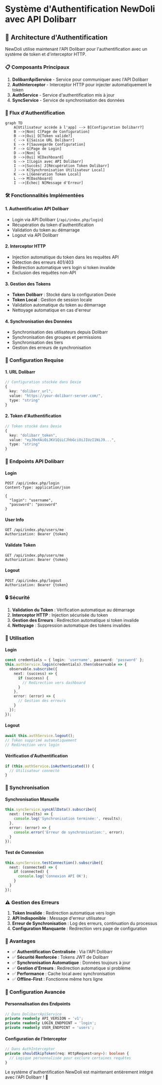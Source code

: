 # Système d'Authentification NewDoli avec API Dolibarr

## 🔐 Architecture d'Authentification

NewDoli utilise maintenant l'API Dolibarr pour l'authentification avec un système de token et d'interceptor HTTP.

### 📋 Composants Principaux

1. **DolibarrApiService** - Service pour communiquer avec l'API Dolibarr
2. **AuthInterceptor** - Interceptor HTTP pour injecter automatiquement le token
3. **AuthService** - Service d'authentification mis à jour
4. **SyncService** - Service de synchronisation des données

### 🔄 Flux d'Authentification

```mermaid
graph TD
    A[Utilisateur accède à l'app] --> B[Configuration Dolibarr?]
    B -->|Non| C[Page de Configuration]
    B -->|Oui| D[Token valide?]
    C --> E[Saisie URL Dolibarr]
    E --> F[Sauvegarde Configuration]
    F --> G[Page de Login]
    D -->|Non| G
    D -->|Oui| H[Dashboard]
    G --> I[Login avec API Dolibarr]
    I -->|Succès| J[Récupération Token Dolibarr]
    J --> K[Synchronisation Utilisateur Local]
    K --> L[Génération Token Local]
    L --> M[Dashboard]
    I -->|Échec| N[Message d'Erreur]
```

### 🛠️ Fonctionnalités Implémentées

#### 1. **Authentification API Dolibarr**
- Login via API Dolibarr (`/api/index.php/login`)
- Récupération du token d'authentification
- Validation du token au démarrage
- Logout via API Dolibarr

#### 2. **Interceptor HTTP**
- Injection automatique du token dans les requêtes API
- Détection des erreurs 401/403
- Redirection automatique vers login si token invalide
- Exclusion des requêtes non-API

#### 3. **Gestion des Tokens**
- **Token Dolibarr** : Stocké dans la configuration Dexie
- **Token Local** : Gestion de session locale
- Validation automatique du token au démarrage
- Nettoyage automatique en cas d'erreur

#### 4. **Synchronisation des Données**
- Synchronisation des utilisateurs depuis Dolibarr
- Synchronisation des groupes et permissions
- Synchronisation des tiers
- Gestion des erreurs de synchronisation

### 🔧 Configuration Requise

#### 1. **URL Dolibarr**
```typescript
// Configuration stockée dans Dexie
{
  key: "dolibarr_url",
  value: "https://your-dolibarr-server.com/",
  type: "string"
}
```

#### 2. **Token d'Authentification**
```typescript
// Token stocké dans Dexie
{
  key: "dolibarr_token",
  value: "eyJ0eXAiOiJKV1QiLCJhbGciOiJIUzI1NiJ9...",
  type: "string"
}
```

### 📡 Endpoints API Dolibarr

#### **Login**
```http
POST /api/index.php/login
Content-Type: application/json

{
  "login": "username",
  "password": "password"
}
```

#### **User Info**
```http
GET /api/index.php/users/me
Authorization: Bearer {token}
```

#### **Validate Token**
```http
GET /api/index.php/users/me
Authorization: Bearer {token}
```

#### **Logout**
```http
POST /api/index.php/logout
Authorization: Bearer {token}
```

### 🔒 Sécurité

1. **Validation du Token** : Vérification automatique au démarrage
2. **Interceptor HTTP** : Injection sécurisée du token
3. **Gestion des Erreurs** : Redirection automatique si token invalide
4. **Nettoyage** : Suppression automatique des tokens invalides

### 🚀 Utilisation

#### **Login**
```typescript
const credentials = { login: 'username', password: 'password' };
this.authService.login(credentials).then(observable => {
  observable.subscribe({
    next: (success) => {
      if (success) {
        // Redirection vers dashboard
      }
    },
    error: (error) => {
      // Gestion des erreurs
    }
  });
});
```

#### **Logout**
```typescript
await this.authService.logout();
// Token supprimé automatiquement
// Redirection vers login
```

#### **Vérification d'Authentification**
```typescript
if (this.authService.isAuthenticated()) {
  // Utilisateur connecté
}
```

### 🔄 Synchronisation

#### **Synchronisation Manuelle**
```typescript
this.syncService.syncAllData().subscribe({
  next: (results) => {
    console.log('Synchronisation terminée:', results);
  },
  error: (error) => {
    console.error('Erreur de synchronisation:', error);
  }
});
```

#### **Test de Connexion**
```typescript
this.syncService.testConnection().subscribe({
  next: (connected) => {
    if (connected) {
      console.log('Connexion API OK');
    }
  }
});
```

### ⚠️ Gestion des Erreurs

1. **Token Invalide** : Redirection automatique vers login
2. **API Indisponible** : Message d'erreur utilisateur
3. **Erreur de Synchronisation** : Log des erreurs, continuation du processus
4. **Configuration Manquante** : Redirection vers page de configuration

### 🎯 Avantages

- ✅ **Authentification Centralisée** : Via l'API Dolibarr
- ✅ **Sécurité Renforcée** : Tokens JWT de Dolibarr
- ✅ **Synchronisation Automatique** : Données toujours à jour
- ✅ **Gestion d'Erreurs** : Redirection automatique si problème
- ✅ **Performance** : Cache local avec synchronisation
- ✅ **Offline-First** : Fonctionne même hors ligne

### 🔧 Configuration Avancée

#### **Personnalisation des Endpoints**
```typescript
// Dans DolibarrApiService
private readonly API_VERSION = 'v1';
private readonly LOGIN_ENDPOINT = 'login';
private readonly USER_ENDPOINT = 'users';
```

#### **Configuration de l'Interceptor**
```typescript
// Dans AuthInterceptor
private shouldSkipToken(req: HttpRequest<any>): boolean {
  // Logique personnalisée pour exclure certaines requêtes
}
```

Le système d'authentification NewDoli est maintenant entièrement intégré avec l'API Dolibarr ! 🎉
